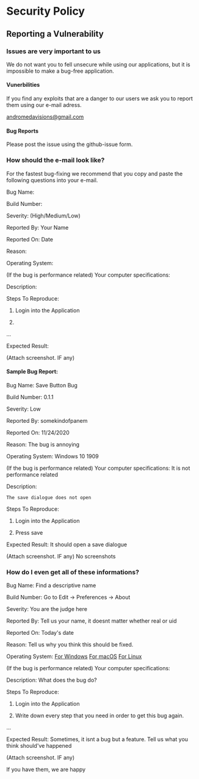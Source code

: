 # Security Policy

## Reporting a Vulnerability

### Issues are very important to us
We do not want you to fell unsecure while using our applications, but it is impossible to make a bug-free application. 
#### Vunerbilities 
If you find any exploits that are a danger to our users
we ask you to report them using our e-mail adress.

andromedavisions@gmail.com

#### Bug Reports
Please post the issue using the github-issue form.

### How should the e-mail look like?

For the fastest bug-fixing we recommend that you copy and paste the following questions into your e-mail.

  Bug Name: 
  
  Build Number: 
  
  Severity: (High/Medium/Low)
  
  Reported By: Your Name
  
  Reported On: Date
  
  Reason: 
  
  Operating System:
  
  (If the bug is performance related) Your computer specifications:

  Description:


  Steps To Reproduce:
  
  1) Login into the Application
  
  2) 
  
  ...

  Expected Result: 
  
  (Attach screenshot. IF any)
  
#### Sample Bug Report:
  
  Bug Name: Save Button Bug
  
  Build Number: 0.1.1
  
  Severity: Low
  
  Reported By: somekindofpanem
  
  Reported On: 11/24/2020
  
  Reason: The bug is annoying
  
  Operating System: Windows 10 1909
  
  (If the bug is performance related) Your computer specifications: It is not performance related

  Description:
  
    The save dialogue does not open

  Steps To Reproduce:
  
  1) Login into the Application
  
  2) Press save

  Expected Result: It should open a save dialogue
  
  (Attach screenshot. IF any) No screenshots
  
  
  
### How do I even get  all of these informations?

  Bug Name: Find a descriptive name
  
  Build Number: Go to Edit -> Preferences -> About
  
  Severity: You are the judge here
  
  Reported By: Tell us your name, it doesnt matter whether real or uid
  
  Reported On: Today's date
  
  Reason: Tell us why you think this should be fixed.
  
  Operating System: [For Windows](https://support.microsoft.com/en-us/windows/which-version-of-windows-operating-system-am-i-running-628bec99-476a-2c13-5296-9dd081cdd808#:~:text=Select%20the%20Start%20button%20%3E%20Settings%20%3E%20System%20%3E%20About%20.&text=Under%20Device%20specifications%20%3E%20System%20type,Windows%20your%20device%20is%20running.)  [For macOS](https://support.apple.com/en-us/HT201260)  [For Linux](https://www.cyberciti.biz/faq/how-to-check-os-version-in-linux-command-line/)
  
  (If the bug is performance related) Your computer specifications: 

  Description:
    What does the bug do?
    
  Steps To Reproduce:
  
  1) Login into the Application
  
  2) Write down every step that you need in order to get this bug again.
  
  ...

  Expected Result: 
    Sometimes, it isnt a bug but a feature. Tell us what you think should've happened
    
  (Attach screenshot. IF any)
  
  If you have them, we are happy
